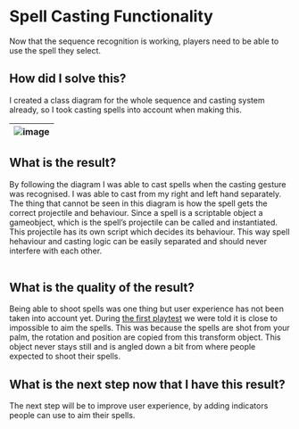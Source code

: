 # Spell Casting Functionality
Now that the sequence recognition is working, players need to be able to use the spell they select.

## How did I solve this?
I created a class diagram for the whole sequence and casting system already, so I took casting spells into account when making this. 

|![image](https://github.com/user-attachments/assets/2cc54c92-10bb-4d25-b966-05baca42c887)|
|:-:|

## What is the result?
By following the diagram I was able to cast spells when the casting gesture was recognised. I was able to cast from my right and left hand separately. The thing that cannot be seen in this diagram is how the spell gets the correct projectile and behaviour. Since a spell is a scriptable object a gameobject, which is the spell’s projectile can be called and instantiated. This projectile has its own script which decides its behaviour. This way spell hehaviour and casting logic can be easily separated and should never interfere with each other.

||
|:-:|

## What is the quality of the result?
Being able to shoot spells was one thing but user experience has not been taken into account yet. 
During [the first playtest](../2.%20Playtests/03.%20Test%20Report%20First%20Playtest.md) we were told it is close to impossible to aim the spells. This was because the spells are shot from your palm, the rotation and position are copied from this transform object. This object never stays still and is angled down a bit from where people expected to shoot their spells.

## What is the next step now that I have this result?
The next step will be to improve user experience, by adding indicators people can use to aim their spells.
